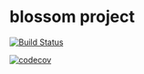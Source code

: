 # blossom project


[![Build Status](https://travis-ci.org/mgargadennec/blossom.png)](https://travis-ci.org/mgargadennec/blossom)

[![codecov](https://codecov.io/gh/mgargadennec/blossom/branch/master/graph/badge.svg)](https://codecov.io/gh/mgargadennec/blossom)
